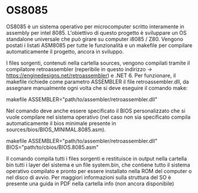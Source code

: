 # OS8085
OS8085 è un sistema operativo per microcomputer scritto interamente in assembly per intel 8085. L'obiettivo di questo progetto è sviluppare un OS standalone universale che può girare su computer i8085 / Z80. Vengono postati i listati ASM8085 per tutte le funzionalità e un makefile per compilare automaticamente il progetto, ancora in sviluppo. 

I files sorgenti, contenuti nella cartella sources, vengono compilati tramite il compilatore retroassembler (reperibile in questo indirizzo -> https://enginedesigns.net/retroassembler) e .NET 6. Per funzionare, il makefile richiede come parametro ASSEMBLER il file retroassembler.dll, da assegnare manualmente ogni volta che si deve eseguire il comando make:

makefile ASSEMBLER="path/to/assembler/retroassembler.dll" 

Nel comando deve anche essere specificato il BIOS personalizzato che si vuole compilare nel sistema operativo (nel caso non sia specificato compila automaticamente il bios minimale presente in sources/bios/BIOS_MINIMAL.8085.asm).

makefile ASSEMBLER="path/to/assembler/retroassembler.dll" BIOS="path/to/cbios/BIOS.8085.asm" 

Il comando compila tutti i files sorgenti e restituisce in output nella cartella bin tutti i layer del sistema e un file system.bin, che contiene tutto il sistema operativo compilato e pronto per essere installato nella ROM del computer o nel disco di avvio.
Per maggiori informazioni sulla struttura del SO è presente una guida in PDF nella cartella info (non ancora disponibile)
